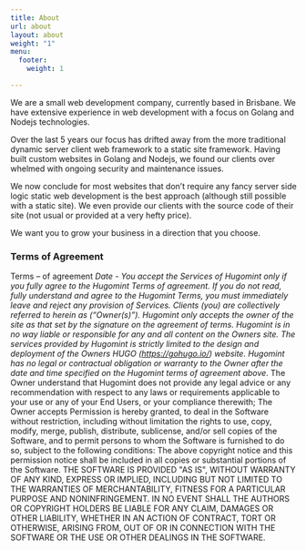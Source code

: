 ```yaml
---
title: About
url: about
layout: about
weight: "1"
menu:
  footer:
    weight: 1

---
```

We are a small web development company, currently based in Brisbane. We have extensive experience in web development with a focus on Golang and Nodejs technologies.

Over the last 5 years our focus has drifted away from the more traditional dynamic server client web framework to a static site framework. Having built custom websites in Golang and Nodejs, we found our clients over whelmed with ongoing security and maintenance issues.

We now conclude for most websites that don’t require any fancy server side logic static web development is the best approach (although still possible with a static site). We even provide our clients with the source code of their site (not usual or provided at a very hefty price).

We want you to grow your business in a direction that you choose.

### Terms of Agreement

Terms – of agreement
*Date - 
You accept the Services of Hugomint only if you fully agree to the Hugomint Terms of agreement. If you do not read, fully understand and agree to the Hugomint Terms, you must immediately leave and reject any provision of Services. Clients (you) are collectively referred to herein as (“Owner(s)”).
Hugomint only accepts the owner of the site as that set by the signature on the agreement of terms. 
Hugomint is in no way liable or responsible for any and all content on the Owners site. The services provided by Hugomint is strictly limited to the design and deployment of the Owners HUGO (https://gohugo.io/) website. Hugomint has no legal or contractual obligation or warranty to the Owner after the date and time specified on the Hugomint terms of agreement above*. 
The Owner understand that Hugomint does not provide any legal advice or any recommendation with respect to any laws or requirements applicable to your use or any of your End Users, or your compliance therewith; 
The Owner accepts Permission is hereby granted, to deal in the Software without restriction, including without limitation the rights to use, copy, modify, merge, publish, distribute, sublicense, and/or sell copies of the Software, and to permit persons to whom the Software is furnished to do so, subject to the following conditions:
The above copyright notice and this permission notice shall be included in all copies or substantial portions of the Software.
THE SOFTWARE IS PROVIDED "AS IS", WITHOUT WARRANTY OF ANY KIND, EXPRESS OR IMPLIED, INCLUDING BUT NOT LIMITED TO THE WARRANTIES OF MERCHANTABILITY, FITNESS FOR A PARTICULAR PURPOSE AND NONINFRINGEMENT. IN NO EVENT SHALL THE AUTHORS OR COPYRIGHT HOLDERS BE LIABLE FOR ANY CLAIM, DAMAGES OR OTHER LIABILITY, WHETHER IN AN ACTION OF CONTRACT, TORT OR OTHERWISE, ARISING FROM, OUT OF OR IN CONNECTION WITH THE SOFTWARE OR THE USE OR OTHER DEALINGS IN THE SOFTWARE.
